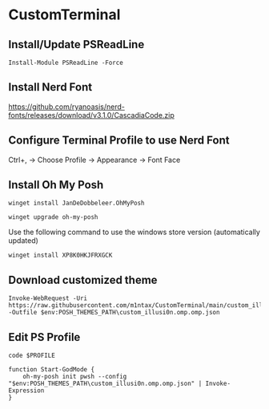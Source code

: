 # CustomTerminal

## Install/Update PSReadLine
```
Install-Module PSReadLine -Force
```

## Install Nerd Font
https://github.com/ryanoasis/nerd-fonts/releases/download/v3.1.0/CascadiaCode.zip

## Configure Terminal Profile to use Nerd Font
Ctrl+, -> Choose Profile -> Appearance -> Font Face

## Install Oh My Posh
```
winget install JanDeDobbeleer.OhMyPosh
```
```
winget upgrade oh-my-posh
```
Use the following command to use the windows store version (automatically updated)
```
winget install XP8K0HKJFRXGCK
```

## Download customized theme
```
Invoke-WebRequest -Uri https://raw.githubusercontent.com/m1ntax/CustomTerminal/main/custom_illusi0n.omp.json -Outfile $env:POSH_THEMES_PATH\custom_illusi0n.omp.omp.json
```

## Edit PS Profile
```
code $PROFILE
```
```
function Start-GodMode {
    oh-my-posh init pwsh --config "$env:POSH_THEMES_PATH\custom_illusi0n.omp.omp.json" | Invoke-Expression
}
```
